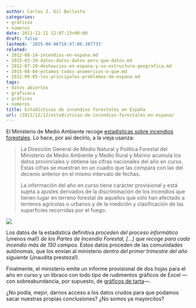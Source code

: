 ```yaml
---
author: Carlos J. Gil Bellosta
categories:
- gráficos
- números
date: 2011-12-12 12:07:23+00:00
draft: false
lastmod: '2025-04-06T18:47:06.387733'
related:
- 2012-08-14-incendios-en-espana.md
- 2015-03-30-datos-datos-datos-pero-que-datos.md
- 2012-07-20-deshaucios-en-espana-y-su-estructura-geografica.md
- 2015-08-04-estamos-todos-anumericos-o-que.md
- 2012-09-05-los-principales-problemas-de-espana.md
tags:
- datos abiertos
- graficaca
- gráficos
- números
title: Estadísticas de incendios forestales en España
url: /2011/12/12/estadisticas-de-incendios-forestales-en-espana/
---
```


El Ministerio de Medio Ambiente recoge [estadísticas sobre incendios forestales](http://www.marm.es/es/biodiversidad/temas/defensa-contra-incendios-forestales/estadisticas-de-incendios-forestales/). Lo hace, por así decirlo, a la vieja usanza:



>La Dirección General de Medio Natural y Política Forestal del Ministerio de Medio Ambiente y Medio Rural y Marino acumula los datos provinciales y obtiene las cifras nacionales del año en curso. Estas cifras se muestran en un cuadro que las compara con las del decenio anterior en el mismo intervalo de fechas.
>
>La información del año en curso tiene carácter provisional y está sujeta a ajustes derivados de la discriminación de los incendios que tienen lugar en terreno forestal de aquellos que sólo han afectado a terrenos agrícolas o urbanos y de la medición y clasificación de las superficies recorridas por el fuego.



[![](/wp-uploads/2011/12/mapa_1_tcm7-25944.jpg)
](/wp-uploads/2011/12/mapa_1_tcm7-25944.jpg)

Los datos de la estadística definitiva _proceden del proceso informático_ (¡menos mal!) _de los Partes de Incendio Forestal, [...] que recoge para cada incendio más de 150 campos_. Estos datos proceden de las comunidades autónomas, que los envían al ministerio _dentro del primer trimestre del año siguiente_ (¡inaudita presteza!).

Finalmente, el ministerio emite un informe provisional de dos hojas para el año en curso y un libraco con todo tipo de rudimentos gráficos de Excel —con sobreabundancia, por supuesto, de [gráficos de tarta](http://www.datanalytics.com/2011/03/02/1658/)—.

¿No podía, mejor, darnos acceso a los datos crudos para que podamos sacar nuestras propias conclusiones? ¿No somos ya mayorcitos?